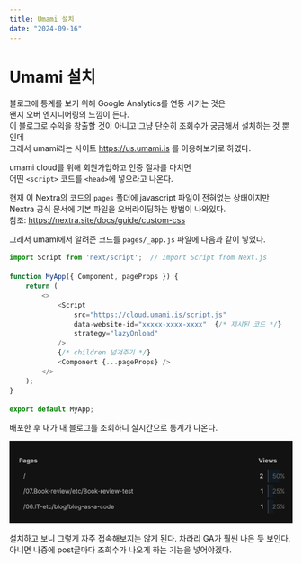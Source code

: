 ```yaml
---
title: Umami 설치
date: "2024-09-16"
---
```


# Umami 설치

블로그에 통계를 보기 위해 Google Analytics를 연동 시키는 것은  
왠지 오버 엔지니어링의 느낌이 든다.  
이 블로그로 수익을 창출할 것이 아니고 그냥 단순히 조회수가 궁금해서 설치하는 것 뿐인데  
그래서 umami라는 사이트 https://us.umami.is 를 이용해보기로 하였다.

umami cloud를 위해 회원가입하고 인증 절차를 마치면  
어떤 `<script>` 코드를 `<head>`에 넣으라고 나온다.

현재 이 Nextra의 코드의 `pages` 폴더에 javascript 파일이 전혀없는 상태이지만  
Nextra 공식 문서에 기본 파일을 오버라이딩하는 방법이 나와있다.  
참조: https://nextra.site/docs/guide/custom-css

그래서 umami에서 알려준 코드를 `pages/_app.js` 파일에 다음과 같이 넣었다.

```js showLineNumbers
import Script from 'next/script';  // Import Script from Next.js

function MyApp({ Component, pageProps }) {
	return (
		<>
			<Script
				src="https://cloud.umami.is/script.js"
				data-website-id="xxxxx-xxxx-xxxx"  {/* 제시된 코드 */}
				strategy="lazyOnload"
			/>
			{/* children 넘겨주기 */}
			<Component {...pageProps} />
		</>
	);
}

export default MyApp;
```

배포한 후 내가 내 블로그를 조회하니 실시간으로 통계가 나온다.

![](<./_images/20240916045106.png>)

설치하고 보니 그렇게 자주 접속해보지는 않게 된다.
차라리 GA가 훨씬 나은 듯 보인다.
아니면 나중에 post글마다 조회수가 나오게 하는 기능을 넣어야겠다.

